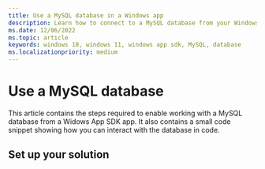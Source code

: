 ```yaml
---
title: Use a MySQL database in a Windows app
description: Learn how to connect to a MySQL database from your Windows App SDK app, and test your connection using sample code.
ms.date: 12/06/2022
ms.topic: article
keywords: windows 10, windows 11, windows app sdk, MySQL, database
ms.localizationpriority: medium
---
```


# Use a MySQL database

This article contains the steps required to enable working with a MySQL database from a Widows App SDK app. It also contains a small code snippet showing how you can interact with the database in code.

## Set up your solution
